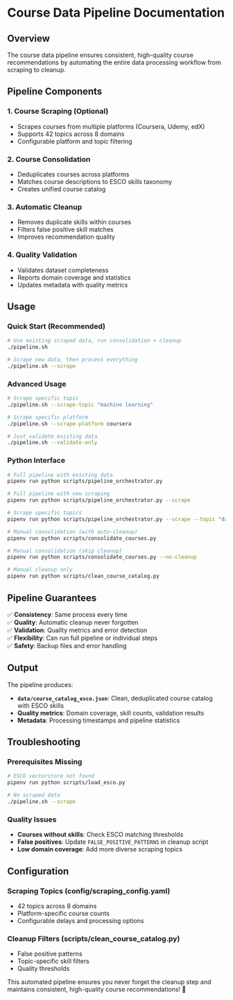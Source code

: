 # Course Data Pipeline Documentation

## Overview

The course data pipeline ensures consistent, high-quality course recommendations by automating the entire data processing workflow from scraping to cleanup.

## Pipeline Components

### 1. **Course Scraping** (Optional)
- Scrapes courses from multiple platforms (Coursera, Udemy, edX)
- Supports 42 topics across 8 domains
- Configurable platform and topic filtering

### 2. **Course Consolidation**
- Deduplicates courses across platforms
- Matches course descriptions to ESCO skills taxonomy
- Creates unified course catalog

### 3. **Automatic Cleanup** 
- Removes duplicate skills within courses
- Filters false positive skill matches
- Improves recommendation quality

### 4. **Quality Validation**
- Validates dataset completeness
- Reports domain coverage and statistics
- Updates metadata with quality metrics

## Usage

### Quick Start (Recommended)
```bash
# Use existing scraped data, run consolidation + cleanup
./pipeline.sh

# Scrape new data, then process everything
./pipeline.sh --scrape
```

### Advanced Usage
```bash
# Scrape specific topic
./pipeline.sh --scrape-topic "machine learning"

# Scrape specific platform
./pipeline.sh --scrape-platform coursera

# Just validate existing data
./pipeline.sh --validate-only
```

### Python Interface
```bash
# Full pipeline with existing data
pipenv run python scripts/pipeline_orchestrator.py

# Full pipeline with new scraping
pipenv run python scripts/pipeline_orchestrator.py --scrape

# Scrape specific topics
pipenv run python scripts/pipeline_orchestrator.py --scrape --topic "data science" --topic "ai"

# Manual consolidation (with auto-cleanup)
pipenv run python scripts/consolidate_courses.py

# Manual consolidation (skip cleanup)
pipenv run python scripts/consolidate_courses.py --no-cleanup

# Manual cleanup only
pipenv run python scripts/clean_course_catalog.py
```

## Pipeline Guarantees

✅ **Consistency**: Same process every time  
✅ **Quality**: Automatic cleanup never forgotten  
✅ **Validation**: Quality metrics and error detection  
✅ **Flexibility**: Can run full pipeline or individual steps  
✅ **Safety**: Backup files and error handling  

## Output

The pipeline produces:
- **`data/course_catalog_esco.json`**: Clean, deduplicated course catalog with ESCO skills
- **Quality metrics**: Domain coverage, skill counts, validation results
- **Metadata**: Processing timestamps and pipeline statistics

## Troubleshooting

### Prerequisites Missing
```bash
# ESCO vectorstore not found
pipenv run python scripts/load_esco.py

# No scraped data
./pipeline.sh --scrape
```

### Quality Issues
- **Courses without skills**: Check ESCO matching thresholds
- **False positives**: Update `FALSE_POSITIVE_PATTERNS` in cleanup script
- **Low domain coverage**: Add more diverse scraping topics

## Configuration

### Scraping Topics (config/scraping_config.yaml)
- 42 topics across 8 domains
- Platform-specific course counts
- Configurable delays and processing options

### Cleanup Filters (scripts/clean_course_catalog.py)
- False positive patterns
- Topic-specific skill filters
- Quality thresholds

This automated pipeline ensures you never forget the cleanup step and maintains consistent, high-quality course recommendations! 🚀
